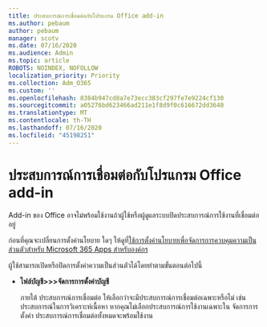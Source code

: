 ```yaml
---
title: ประสบการณ์การเชื่อมต่อกับโปรแกรม Office add-in
ms.author: pebaum
author: pebaum
manager: scotv
ms.date: 07/16/2020
ms.audience: Admin
ms.topic: article
ROBOTS: NOINDEX, NOFOLLOW
localization_priority: Priority
ms.collection: Adm_O365
ms.custom: ''
ms.openlocfilehash: 8384b947cd8a7e73ecc383cf297fe7e9224cf130
ms.sourcegitcommit: a05276bd623466ad211e1f8d9f0c616672dd3640
ms.translationtype: MT
ms.contentlocale: th-TH
ms.lasthandoff: 07/16/2020
ms.locfileid: "45198251"
---
```

# <a name="connected-experience-with-office-add-ins"></a>ประสบการณ์การเชื่อมต่อกับโปรแกรม Office add-in

Add-in ของ Office อาจไม่พร้อมใช้งานถ้าผู้ใช้หรือผู้ดูแลระบบปิดประสบการณ์การใช้งานที่เชื่อมต่ออยู่

ก่อนที่คุณจะเปลี่ยนการตั้งค่านโยบาย ใดๆ ให้ดูที่[ใช้การตั้งค่านโยบายเพื่อจัดการการควบคุมความเป็นส่วนตัวสําหรับ Microsoft 365 Apps สําหรับองค์กร](https://docs.microsoft.com/deployoffice/privacy/manage-privacy-controls)

ผู้ใช้สามารถเปิดหรือปิดการตั้งค่าความเป็นส่วนตัวได้โดยทําตามขั้นตอนต่อไปนี้

- **ไฟล์บัญชี>>>จัดการการตั้งค่าบัญชี** 

    ภายใต้ ประสบการณ์การเชื่อมต่อ ให้เลือกว่าจะมีประสบการณ์การเชื่อมต่อเฉพาะหรือไม่ เช่น ประสบการณ์ในการวิเคราะห์เนื้อหา หากคุณไม่เลือกประสบการณ์การใช้งานเฉพาะใน จัดการการตั้งค่า ประสบการณ์การเชื่อมต่อทั้งหมดจะพร้อมใช้งาน
